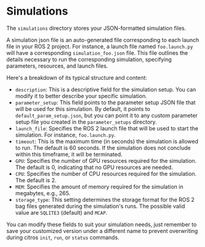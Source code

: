 # Simulations

The `simulations` directory stores your JSON-formatted simulation files.

A simulation json file is an auto-generated file corresponding to each launch file in your ROS 2 project. For instance, a launch file named `foo.launch.py` will have a corresponding `simulation_foo.json` file. This file outlines the details necessary to run the corresponding simulation, specifying parameters, resources, and launch files.

Here's a breakdown of its typical structure and content:

- `description`: This is a descriptive field for the simulation setup. You can modify it to better describe your specific simulation.
- `parameter_setup`: This field points to the parameter setup JSON file that will be used for this simulation. By default, it points to `default_param_setup.json`, but you can point it to any custom parameter setup file you created in the `parameter_setups` directory.
- `launch_file`: Specifies the ROS 2 launch file that will be used to start the simulation. For instance, `foo.launch.py`.
- `timeout`: This is the maximum time (in seconds) the simulation is allowed to run. The default is 60 seconds. If the simulation does not conclude within this timeframe, it will be terminated.
- `GPU`: Specifies the number of GPU resources required for the simulation. The default is 0, indicating that no GPU resources are needed.
- `CPU`: Specifies the number of CPU resources required for the simulation. The default is 2.
- `MEM`: Specifies the amount of memory required for the simulation in megabytes, e.g., 265.
- `storage_type`: This setting determines the storage format for the ROS 2 bag files generated during the simulation's runs. The possible valid value are `SQLITE3` (default) and `MCAP`.

You can modify these fields to suit your simulation needs, just remember to save your customized version under a different name to prevent overwriting during citros `init`, `run`, or `status` commands.